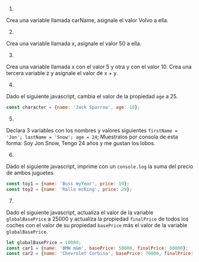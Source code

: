 1.
Crea una variable llamada carName, asignale el valor Volvo a ella.

2.
Crea una variable llamada x, asignale el valor 50 a ella.

3.
Crea una variable llamada x con el valor 5 y otra y con el valor 10. Crea una tercera variable z y asignale el valor de x + y.

4.
Dado el siguiente javascript, cambia el valor de la propiedad ``age`` a 25.

```js
const character = {name: 'Jack Sparrow', age: 10};
```

5.
Declara 3 variables con los nombres y valores siguientes ``firstName = 'Jon'; lastName = 'Snow'; age = 24``; Muestralos por consola de esta forma: Soy Jon Snow, Tengo 24 años y me gustan los lobos.

6.
Dado el siguiente javascript, imprime con un ``console.log`` la suma del precio de ambos juguetes.

```js
const toy1 = {name: 'Buss myYear', price: 19};
const toy2 = {name: 'Rallo mcKing', price: 29};
```

7.
Dado el siguiente javascript, actualiza el valor de la variable ``globalBasePrice`` a 25000 y actualiza la propiedad ``finalPrice`` de todos los coches con el valor de su propiedad ``basePrice`` más el valor de la variable ``globalBasePrice``.

```js
let globalBasePrice = 10000;
const car1 = {name: 'BMW m&m', basePrice: 50000, finalPrice: 60000};
const car2 = {name: 'Chevrolet Corbina', basePrice: 70000, finalPrice: 80000};
```